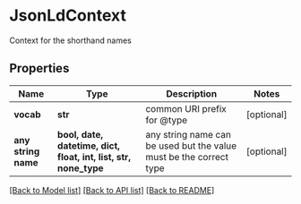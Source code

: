 # JsonLdContext

Context for the shorthand names

## Properties
Name | Type | Description | Notes
------------ | ------------- | ------------- | -------------
**vocab** | **str** | common URI prefix for @type | [optional] 
**any string name** | **bool, date, datetime, dict, float, int, list, str, none_type** | any string name can be used but the value must be the correct type | [optional]

[[Back to Model list]](../README.md#documentation-for-models) [[Back to API list]](../README.md#documentation-for-api-endpoints) [[Back to README]](../README.md)


